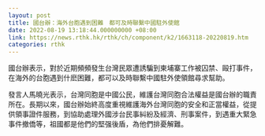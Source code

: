 ```yaml
---
layout: post
title: 國台辦：海外台胞遇到困難　都可及時聯繫中國駐外使館
date: 2022-08-19 13:18:44.000000000 +08:00
link: https://news.rthk.hk/rthk/ch/component/k2/1663118-20220819.htm
categories: rthk
---
```


國台辦表示，對於近期頻頻發生台灣民眾遭誘騙到柬埔寨工作被囚禁、毆打事件，在海外的台胞遇到什麽困難，都可以及時聯繫中國駐外使領館尋求幫助。

發言人馬曉光表示，台灣同胞是中國公民，維護台灣同胞合法權益是國台辦的職責所在。長期以來，國台辦始終高度重視維護海外台灣同胞的安全和正當權益，從提供領事證件服務，到協助處理外國涉台民事糾紛及經濟、刑事案件，到遇重大緊急事件撤僑等，祖國都是他們的堅强後盾，為他們排憂解難。
